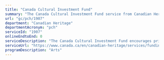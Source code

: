 ```yaml
---
title: "Canada Cultural Investment Fund"
summary: "The Canada Cultural Investment Fund service from Canadian Heritage is not available end-to-end online, according to the GC Service Inventory."
url: "gc/pch/1907"
department: "Canadian Heritage"
departmentAcronym: "pch"
serviceId: "1907"
onlineEndtoEnd: 0
serviceDescription: "The Canada Cultural Investment Fund encourages private sector investment, partnership and sound business practices to help arts and heritage organizations be better rooted and recognized in their communities."
serviceUrl: "https://www.canada.ca/en/canadian-heritage/services/funding/cultural-investment-fund.html"
programDescription: "Arts"
---
```

